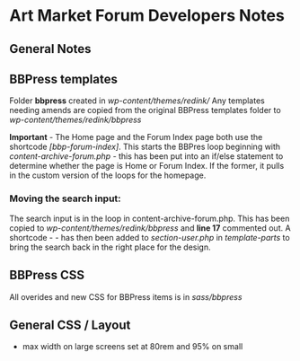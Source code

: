 # Art Market Forum Developers Notes

## General Notes

## BBPress templates

Folder **bbpress** created in _wp-content/themes/redink/_
Any templates needing amends are copied from the original BBPress templates folder to _wp-content/themes/redink/bbpress_

**Important** - The Home page and the Forum Index page both use the shortcode _[bbp-forum-index]_. This starts the BBPres loop beginning with _content-archive-forum.php_ - this has been put into an if/else statement to determine whether the page is Home or Forum Index. If the former, it pulls in the custom version of the loops for the homepage.

### Moving the search input:

The search input is in the loop in content-archive-forum.php. This has been copied to _wp-content/themes/redink/bbpress_ and **line 17** commented out. A shortcode - _<?php echo do_shortcode( '[bbp-search]'); ?>_ - has then been added to _section-user.php_ in _template-parts_ to bring the search back in the right place for the design.

## BBPress CSS

All overides and new CSS for BBPress items is in _sass/bbpress_

## General CSS / Layout

- max width on large screens set at 80rem and 95% on small
